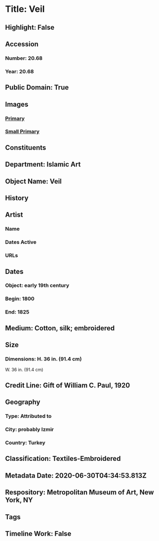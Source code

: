 # Title: Veil
## Highlight: False
## Accession
### Number: 20.68
### Year: 20.68
## Public Domain: True
## Images
### [Primary](https://images.metmuseum.org/CRDImages/is/original/45680.jpg)
### [Small Primary](https://images.metmuseum.org/CRDImages/is/web-large/45680.jpg)
## Constituents
## Department: Islamic Art
## Object Name: Veil
## History
## Artist
### Name
### Dates Active
### URLs
## Dates
### Object: early 19th century
### Begin: 1800
### End: 1825
## Medium: Cotton, silk; embroidered
## Size
### Dimensions: H. 36 in. (91.4 cm)
W. 36 in. (91.4 cm)
## Credit Line: Gift of William C. Paul, 1920
## Geography
### Type: Attributed to
### City: probably Izmir
### Country: Turkey
## Classification: Textiles-Embroidered
## Metadata Date: 2020-06-30T04:34:53.813Z
## Respository: Metropolitan Museum of Art, New York, NY
## Tags
## Timeline Work: False